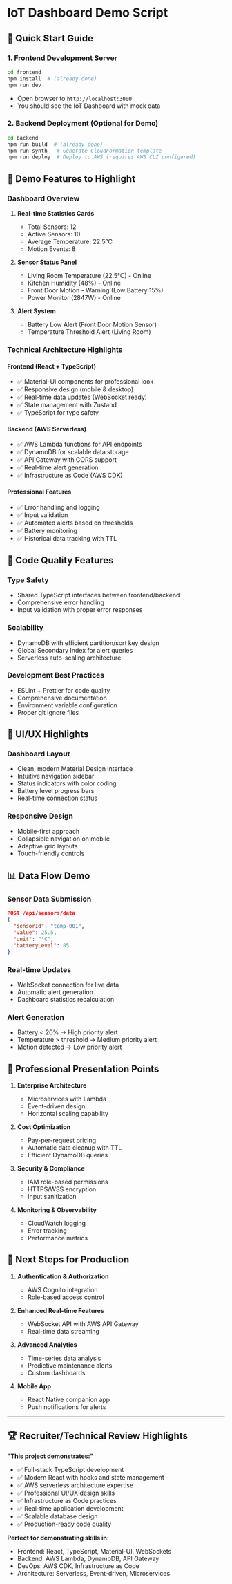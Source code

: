 # IoT Dashboard Demo Script

## 🚀 Quick Start Guide

### 1. **Frontend Development Server**
```bash
cd frontend
npm install  # (already done)
npm run dev
```
- Open browser to `http://localhost:3000`
- You should see the IoT Dashboard with mock data

### 2. **Backend Deployment (Optional for Demo)**
```bash
cd backend
npm run build  # (already done)
npm run synth   # Generate CloudFormation template
npm run deploy  # Deploy to AWS (requires AWS CLI configured)
```

## 🎯 Demo Features to Highlight

### **Dashboard Overview**
1. **Real-time Statistics Cards**
   - Total Sensors: 12
   - Active Sensors: 10  
   - Average Temperature: 22.5°C
   - Motion Events: 8

2. **Sensor Status Panel**
   - Living Room Temperature (22.5°C) - Online
   - Kitchen Humidity (48%) - Online
   - Front Door Motion - Warning (Low Battery 15%)
   - Power Monitor (2847W) - Online

3. **Alert System**
   - Battery Low Alert (Front Door Motion Sensor)
   - Temperature Threshold Alert (Living Room)

### **Technical Architecture Highlights**

#### **Frontend (React + TypeScript)**
- ✅ Material-UI components for professional look
- ✅ Responsive design (mobile & desktop)
- ✅ Real-time data updates (WebSocket ready)
- ✅ State management with Zustand
- ✅ TypeScript for type safety

#### **Backend (AWS Serverless)**
- ✅ AWS Lambda functions for API endpoints
- ✅ DynamoDB for scalable data storage
- ✅ API Gateway with CORS support
- ✅ Real-time alert generation
- ✅ Infrastructure as Code (AWS CDK)

#### **Professional Features**
- ✅ Error handling and logging
- ✅ Input validation
- ✅ Automated alerts based on thresholds
- ✅ Battery monitoring
- ✅ Historical data tracking with TTL

## 🔧 Code Quality Features

### **Type Safety**
- Shared TypeScript interfaces between frontend/backend
- Comprehensive error handling
- Input validation with proper error responses

### **Scalability**
- DynamoDB with efficient partition/sort key design
- Global Secondary Index for alert queries
- Serverless auto-scaling architecture

### **Development Best Practices**
- ESLint + Prettier for code quality
- Comprehensive documentation
- Environment variable configuration
- Proper git ignore files

## 🎨 UI/UX Highlights

### **Dashboard Layout**
- Clean, modern Material Design interface
- Intuitive navigation sidebar
- Status indicators with color coding
- Battery level progress bars
- Real-time connection status

### **Responsive Design**
- Mobile-first approach
- Collapsible navigation on mobile
- Adaptive grid layouts
- Touch-friendly controls

## 📊 Data Flow Demo

### **Sensor Data Submission**
```json
POST /api/sensors/data
{
  "sensorId": "temp-001",
  "value": 25.5,
  "unit": "°C",
  "batteryLevel": 85
}
```

### **Real-time Updates**
- WebSocket connection for live data
- Automatic alert generation
- Dashboard statistics recalculation

### **Alert Generation**
- Battery < 20% → High priority alert
- Temperature > threshold → Medium priority alert
- Motion detected → Low priority alert

## 💼 Professional Presentation Points

1. **Enterprise Architecture**
   - Microservices with Lambda
   - Event-driven design
   - Horizontal scaling capability

2. **Cost Optimization**
   - Pay-per-request pricing
   - Automatic data cleanup with TTL
   - Efficient DynamoDB queries

3. **Security & Compliance**
   - IAM role-based permissions
   - HTTPS/WSS encryption
   - Input sanitization

4. **Monitoring & Observability**
   - CloudWatch logging
   - Error tracking
   - Performance metrics

## 🔄 Next Steps for Production

1. **Authentication & Authorization**
   - AWS Cognito integration
   - Role-based access control

2. **Enhanced Real-time Features**
   - WebSocket API with AWS API Gateway
   - Real-time data streaming

3. **Advanced Analytics**
   - Time-series data analysis
   - Predictive maintenance alerts
   - Custom dashboards

4. **Mobile App**
   - React Native companion app
   - Push notifications for alerts

---

## 🏆 Recruiter/Technical Review Highlights

**"This project demonstrates:"**
- ✅ Full-stack TypeScript development
- ✅ Modern React with hooks and state management
- ✅ AWS serverless architecture expertise
- ✅ Professional UI/UX design skills
- ✅ Infrastructure as Code practices
- ✅ Real-time application development
- ✅ Scalable database design
- ✅ Production-ready code quality

**Perfect for demonstrating skills in:**
- Frontend: React, TypeScript, Material-UI, WebSockets
- Backend: AWS Lambda, DynamoDB, API Gateway
- DevOps: AWS CDK, Infrastructure as Code
- Architecture: Serverless, Event-driven, Microservices 